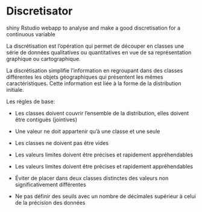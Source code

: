 # Discretisator
shiny Rstudio webapp to analyse and make a good discretisation for a continuous variable

La discrétisation est l’opération qui permet de découper en classes une série de données qualitatives ou quantitatives en vue de sa représentation graphique ou cartographique.

La discrétisation simplifie l’information en regroupant dans des classes différentes les objets géographiques qui présentent les mêmes caractéristiques. Cette information est liée à la forme de la distribution initiale.


Les règles de base:

- Les classes doivent couvrir l’ensemble de la distribution, elles doivent être contiguës (jointives)

- Une valeur ne doit appartenir qu’à une classe et une seule

- Les classes ne doivent pas être vides

- Les valeurs limites doivent être précises et rapidement appréhendables

- Les valeurs limites doivent être précises et rapidement appréhendables

- Éviter de placer dans deux classes distinctes des valeurs non significativement différentes

- Ne pas définir des seuils avec un nombre de décimales supérieur à celui de la précision des données
